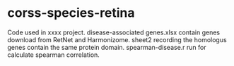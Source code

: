 # corss-species-retina

Code used in xxxx project.
disease-associated genes.xlsx contain genes download from RetNet and Harmonizome. sheet2 recording the homologus genes contain the same protein domain.
spearman-disease.r run for calculate spearman correlation.
